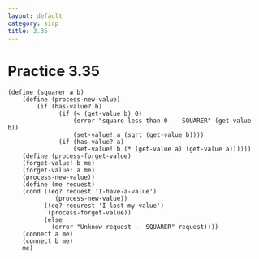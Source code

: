 ```yaml
---
layout: default
category: sicp
title: 3.35
---
```


# Practice 3.35

    (define (squarer a b)
    	(define (process-new-value)
    		(if (has-value? b)
    			  (if (< (get-value b) 0)
    			  	  (error "square less than 0 -- SQUARER" (get-value b))
    			  	  (set-value! a (sqrt (get-value b))))
    			  (if (has-value? a)
    			  	  (set-value! b (* (get-value a) (get-value a))))))
    	(define (process-forget-value)
        (forget-value! b me)
        (forget-value! a me)
        (process-new-value))
    	(define (me request)
        (cond ((eq? request 'I-have-a-value')
        	     (process-new-value))
              ((eq? requrest 'I-lost-my-value')
               (process-forget-value))
              (else
              	(error "Unknow request -- SQUARER" request))))
    	(connect a me)
    	(connect b me)
    	me)
